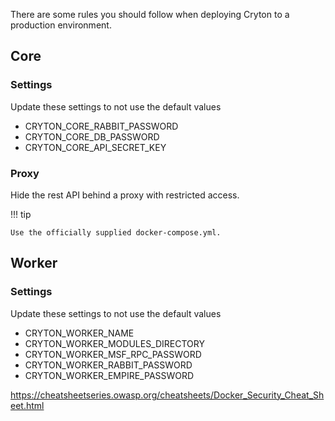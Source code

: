 There are some rules you should follow when deploying Cryton to a production environment.

## Core
### Settings
Update these settings to not use the default values

- CRYTON_CORE_RABBIT_PASSWORD
- CRYTON_CORE_DB_PASSWORD
- CRYTON_CORE_API_SECRET_KEY

### Proxy
Hide the rest API behind a proxy with restricted access.

!!! tip

    Use the officially supplied docker-compose.yml.

## Worker
### Settings
Update these settings to not use the default values

- CRYTON_WORKER_NAME
- CRYTON_WORKER_MODULES_DIRECTORY
- CRYTON_WORKER_MSF_RPC_PASSWORD
- CRYTON_WORKER_RABBIT_PASSWORD
- CRYTON_WORKER_EMPIRE_PASSWORD


https://cheatsheetseries.owasp.org/cheatsheets/Docker_Security_Cheat_Sheet.html
